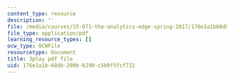 ```yaml
---
content_type: resource
description: ''
file: /media/courses/15-071-the-analytics-edge-spring-2017/176e1a1b68db209bb290c5b0f5fcf731_8hBr-bpykso.pdf
file_type: application/pdf
learning_resource_types: []
ocw_type: OCWFile
resourcetype: Document
title: 3play pdf file
uid: 176e1a1b-68db-209b-b290-c5b0f5fcf731
---
```

